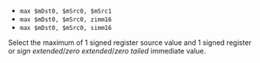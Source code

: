 * `max $mDst0, $mSrc0, $mSrc1`
* `max $mDst0, $mSrc0, zimm16`
* `max $mDst0, $mSrc0, simm16`

Select the maximum of 1 signed register source value and 1 signed
register or *sign extended*/*zero extended*/*zero tailed* immediate
value.
